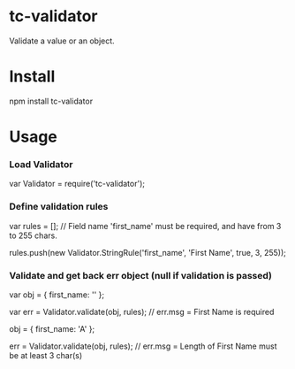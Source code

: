 # tc-validator
Validate a value or an object.


# Install
npm install tc-validator


# Usage
### Load Validator
var Validator = require('tc-validator');

### Define validation rules
var rules = [];
// Field name 'first_name' must be required, and have from 3 to 255 chars.

rules.push(new Validator.StringRule('first_name', 'First Name', true, 3, 255));


### Validate and get back err object (null if validation is passed)
var obj = { first_name: '' };

var err = Validator.validate(obj, rules); // err.msg = First Name is required


obj = { first_name: 'A' };

err = Validator.validate(obj, rules); // err.msg = Length of First Name must be at least 3 char(s)
